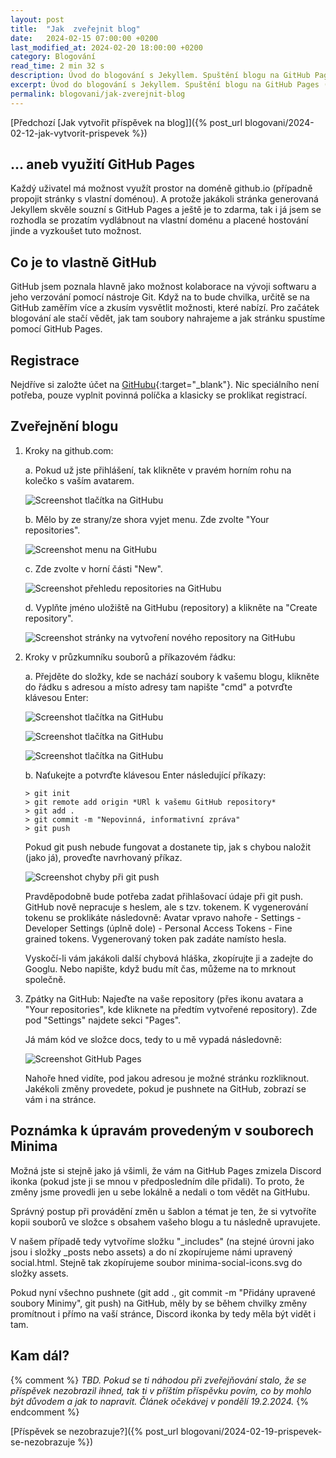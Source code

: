 ```yaml
---
layout: post
title:  "Jak  zveřejnit blog"
date:   2024-02-15 07:00:00 +0200
last_modified_at: 2024-02-20 18:00:00 +0200
category: Blogování
read_time: 2 min 32 s
description: Úvod do blogování s Jekyllem. Spuštění blogu na GitHub Pages (stále vše zdarma).
excerpt: Úvod do blogování s Jekyllem. Spuštění blogu na GitHub Pages (stále vše zdarma).
permalink: blogovani/jak-zverejnit-blog
---
```


[Předchozí [Jak  vytvořit příspěvek na blog]]({% post_url blogovani/2024-02-12-jak-vytvorit-prispevek %})

## ... aneb využití GitHub Pages

Každý uživatel má možnost využít prostor na doméně github.io (případně propojit stránky s vlastní doménou). A protože jakákoli stránka generovaná Jekyllem skvěle souzní s GitHub Pages a ještě je to zdarma, tak i já jsem se rozhodla se prozatím vydlábnout na vlastní doménu a placené hostování jinde a vyzkoušet tuto možnost.

## Co je to vlastně GitHub

GitHub jsem poznala hlavně jako možnost kolaborace na vývoji softwaru a jeho verzování pomocí nástroje Git. Když na to bude chvilka, určitě se na GitHub zaměřím více a zkusím vysvětlit možnosti, které nabízí. Pro začátek blogování ale stačí vědět, jak tam soubory nahrajeme a jak stránku spustíme pomocí GitHub Pages.

## Registrace

Nejdříve si založte účet na [GitHubu](https://github.com/){:target="_blank"}. Nic speciálního není potřeba, pouze vyplnit povinná políčka a klasicky se proklikat registrací.

## Zveřejnění blogu

1. Kroky na github.com:

    a. Pokud už jste přihlášení, tak klikněte v pravém horním rohu na kolečko s vaším avatarem.

    ![Screenshot tlačítka na GitHubu](/assets/images/blogovani/2024-02-15-jak-zverejnit-blog/gh-profil.png)

    b. Mělo by ze strany/ze shora vyjet menu. Zde zvolte "Your repositories".

    ![Screenshot menu na GitHubu](/assets/images/blogovani/2024-02-15-jak-zverejnit-blog/gh-repos.png)

    c. Zde zvolte v horní části "New".

    ![Screenshot přehledu repositories na GitHubu](/assets/images/blogovani/2024-02-15-jak-zverejnit-blog/gh-new-repo.png)

    d. Vyplňte jméno uložiště na GitHubu (repository) a klikněte na "Create repository".

    ![Screenshot stránky na vytvoření nového repository na GitHubu](/assets/images/blogovani/2024-02-15-jak-zverejnit-blog/gh-create-new-repo.png)

2. Kroky v průzkumníku souborů a příkazovém řádku:

    a. Přejděte do složky, kde se nachází soubory k vašemu blogu, klikněte do řádku s adresou a místo adresy tam napište "cmd" a potvrďte klávesou Enter:

    ![Screenshot tlačítka na GitHubu](/assets/images/blogovani/2024-02-15-jak-zverejnit-blog/pruzkumnik-souboru.png)

    ![Screenshot tlačítka na GitHubu](/assets/images/blogovani/2024-02-15-jak-zverejnit-blog/pruzkumnik-souboru-adresa.png)

    ![Screenshot tlačítka na GitHubu](/assets/images/blogovani/2024-02-15-jak-zverejnit-blog/pruzkumnik-souboru-adresa-cmd.png)

    b. Naťukejte a potvrďte klávesou Enter následující příkazy:

    ```console
    > git init
    > git remote add origin *URl k vašemu GitHub repository*
    > git add .
    > git commit -m "Nepovinná, informativní zpráva"
    > git push
    ```

    Pokud git push nebude fungovat a dostanete tip, jak s chybou naložit (jako já), proveďte navrhovaný příkaz.

    ![Screenshot chyby při git push](/assets/images/blogovani/2024-02-15-jak-zverejnit-blog/git-push.JPG)

    Pravděpodobně bude potřeba zadat přihlašovací údaje při git push. GitHub nově nepracuje s heslem, ale s tzv. tokenem. K vygenerování tokenu se proklikáte následovně: Avatar vpravo nahoře - Settings - Developer Settings (úplně dole) - Personal Access Tokens - Fine grained tokens. Vygenerovaný token pak zadáte namísto hesla.

    Vyskočí-li vám jakákoli další chybová hláška, zkopírujte ji a zadejte do Googlu. Nebo napište, když budu mít čas, můžeme na to mrknout společně.

3. Zpátky na GitHub:
   Najeďte na vaše repository (přes ikonu avatara a "Your repositories", kde kliknete na předtím vytvořené repository). Zde pod "Settings" najdete sekci "Pages".

   Já mám kód ve složce docs, tedy to u mě vypadá následovně:

   ![Screenshot GitHub Pages](/assets/images/blogovani/2024-02-15-jak-zverejnit-blog/gh-pages.JPG)

   Nahoře hned vidíte, pod jakou adresou je možné stránku rozkliknout. Jakékoli změny provedete, pokud je pushnete na GitHub, zobrazí se vám i na stránce.

## Poznámka k úpravám provedeným v souborech Minima

Možná jste si stejně jako já všimli, že vám na GitHub Pages zmizela Discord ikonka (pokud jste ji se mnou v předposledním díle přidali). To proto, že změny jsme provedli jen u sebe lokálně a nedali o tom vědět na GitHubu.

Správný postup při provádění změn u šablon a témat je ten, že si vytvoříte kopii souborů ve složce s obsahem vašeho blogu a tu následně upravujete.

V našem případě tedy vytvoříme složku "_includes" (na stejné úrovni jako jsou i složky _posts nebo assets) a do ní zkopírujeme námi upravený social.html. Stejně tak zkopírujeme soubor minima-social-icons.svg do složky assets.

Pokud nyní všechno pushnete (git add ., git commit -m "Přidány upravené soubory Minimy", git push) na GitHub, měly by se během chvilky změny promítnout i přímo na vaší stránce, Discord ikonka by tedy měla být vidět i tam.

## Kam dál?

{% comment %} *TBD. Pokud se ti náhodou při zveřejňování stalo, že se příspěvek nezobrazil ihned, tak ti v příštím příspěvku povím, co by mohlo být důvodem a jak to napravit. Článek očekávej v pondělí 19.2.2024.* {% endcomment %}

[Příspěvek se nezobrazuje?]({% post_url blogovani/2024-02-19-prispevek-se-nezobrazuje %})
